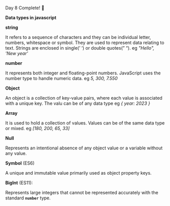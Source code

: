 Day 8 Complete! 🚀

**Data types in javascript**

**string**

It refers to a sequence of characters and they can be individual letter, numbers, whitespace or symbol. They are used to represent data relating to text. Strings are enclosed in single(’ ‘) or double quotes(” “). eg *"Hello", 'New year'*

**number**

It represents both integer and floating-point numbers. JavaScript uses the number type to handle numeric data. eg *5, 300, 7.550*

**Object**

An object is a collection of key-value pairs, where each value is associated with a unique key. The valu can be of any data type eg *{ year: 2023 }*

**Array**

It is used to hold a collection of values. Values can be of the same data type or mixed. eg *[180, 200, 65, 33]*

**Null**

Represents an intentional absence of any object value or a variable without any value.

**Symbol** (ES6)

A unique and immutable value primarily used as object property keys.

**BigInt** (ES11): 

Represents large integers that cannot be represented accurately with the standard **`number`** type.